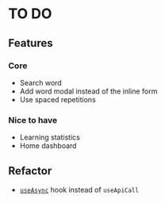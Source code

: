 # TO DO

## Features

### Core

- Search word
- Add word modal instead of the inline form
- Use spaced repetitions

### Nice to have

- Learning statistics
- Home dashboard

## Refactor

- [`useAsync`](https://usehooks.com/useAsync/) hook instead of `useApiCall`

